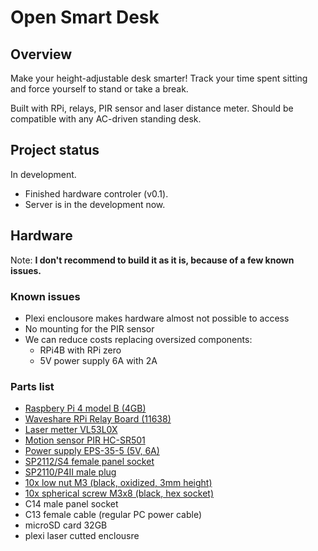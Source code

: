 # Open Smart Desk

## Overview
Make your height-adjustable desk smarter!
Track your time spent sitting and force yourself to stand or take a break. 

Built with RPi, relays, PIR sensor and laser distance meter. 
Should be compatible with any AC-driven standing desk.

## Project status
In development. 
* Finished hardware controler (v0.1). 
* Server is in the development now.

## Hardware
Note: **I don't recommend to build it as it is, because of a few known issues.**

### Known issues
* Plexi enclousore makes hardware almost not possible to access
* No mounting for the PIR sensor
* We can reduce costs replacing oversized components:
  * RPi4B with RPi zero 
  * 5V power supply 6A with 2A

### Parts list
* [Raspbery Pi 4 model B (4GB)](https://www.raspberrypi.org/products/raspberry-pi-4-model-b/?variant=raspberry-pi-4-model-b-4gb)
* [Waveshare RPi Relay Board (11638)](https://www.waveshare.com/rpi-relay-board.htm)
* [Laser metter VL53L0X](https://www.amazon.com/Gowoops-VL53L0X-Breakout-GY-VL53L0XV2-Distance/dp/B07F3RH7TC/)
* [Motion sensor PIR HC-SR501](https://components101.com/hc-sr501-pir-sensor)
* [Power supply EPS-35-5 (5V, 6A)](https://www.reichelt.com/pl/en/power-supply-5-v-6-a-eps-35-5-p170940.html)
* [SP2112/S4 female panel socket](https://www.tme.eu/pl/en/details/sp2112_s4/weipu-connectors/weipu/)
* [SP2110/P4II male plug](https://www.tme.eu/pl/en/details/sp2110_p4/weipu-connectors/weipu/sp2110-p4-ii-1n/)
* [10x low nut M3 (black, oxidized, 3mm height)](https://allegro.pl/oferta/nakretka-nakretki-niska-czarna-oksyda-m3-10szt-6904944393)
* [10x spherical screw M3x8 (black, hex socket)](https://allegro.pl/oferta/sruba-kulista-czarna-m3x8-gniazdo-imbus-10szt-5315915867)
* C14 male panel socket
* C13 female cable (regular PC power cable) 
* microSD card 32GB
* plexi laser cutted enclousre 



